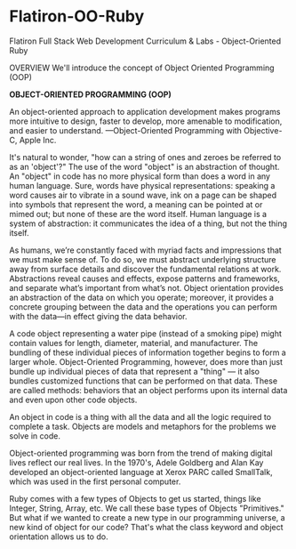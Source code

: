 # Flatiron-OO-Ruby
Flatiron Full Stack Web Development Curriculum &amp; Labs - Object-Oriented Ruby

OVERVIEW
We'll introduce the concept of Object Oriented Programming (OOP)

**OBJECT-ORIENTED PROGRAMMING (OOP)**

An object-oriented approach to application development makes programs more intuitive to design, faster to develop, more amenable to modification, and easier to understand.
—Object-Oriented Programming with Objective-C, Apple Inc.

It's natural to wonder, "how can a string of ones and zeroes be referred to as an 'object'?" The use of the word "object" is an abstraction of thought. An "object" in code has no more physical form than does a word in any human language. Sure, words have physical representations: speaking a word causes air to vibrate in a sound wave, ink on a page can be shaped into symbols that represent the word, a meaning can be pointed at or mimed out; but none of these are the word itself. Human language is a system of abstraction: it communicates the idea of a thing, but not the thing itself.

As humans, we’re constantly faced with myriad facts and impressions that we must make sense of. To do so, we must abstract underlying structure away from surface details and discover the fundamental relations at work. Abstractions reveal causes and effects, expose patterns and frameworks, and separate what’s important from what’s not. Object orientation provides an abstraction of the data on which you operate; moreover, it provides a concrete grouping between the data and the operations you can perform with the data—in effect giving the data behavior.

A code object representing a water pipe (instead of a smoking pipe) might contain values for length, diameter, material, and manufacturer. The bundling of these individual pieces of information together begins to form a larger whole.
Object-Oriented Programming, however, does more than just bundle up individual pieces of data that represent a "thing" — it also bundles customized functions that can be performed on that data. These are called methods: behaviors that an object performs upon its internal data and even upon other code objects.

An object in code is a thing with all the data and all the logic required to complete a task. Objects are models and metaphors for the problems we solve in code.

Object-oriented programming was born from the trend of making digital lives reflect our real lives. In the 1970's, Adele Goldberg and Alan Kay developed an object-oriented language at Xerox PARC called SmallTalk, which was used in the first personal computer.

Ruby comes with a few types of Objects to get us started, things like Integer, String, Array, etc. We call these base types of Objects "Primitives." But what if we wanted to create a new type in our programming universe, a new kind of object for our code? That's what the class keyword and object orientation allows us to do.

